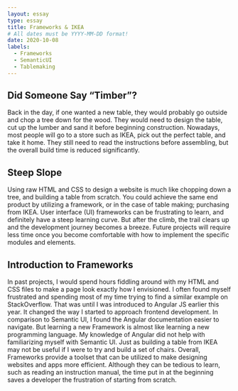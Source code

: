 ```yaml
---
layout: essay
type: essay
title: Frameworks & IKEA
# All dates must be YYYY-MM-DD format!
date: 2020-10-08
labels:
  - Frameworks
  - SemanticUI
  - Tablemaking
---
```


## Did Someone Say “Timber”?

Back in the day, if one wanted a new table, they would probably go outside and chop a tree down for the wood. They would need to design the table, cut up the lumber and sand it before beginning construction. Nowadays, most people will go to a store such as IKEA, pick out the perfect table, and take it home. They still need to read the instructions before assembling, but the overall build time is reduced significantly.


## Steep Slope

Using raw HTML and CSS to design a website is much like chopping down a tree, and building a table from scratch. You could achieve the same end product by utilizing a framework, or in the case of table making; purchasing from IKEA. User interface (UI) frameworks can be frustrating to learn, and definitely have a steep learning curve. But after the climb, the trail clears up and the development journey becomes a breeze. Future projects will require less time once you become comfortable with how to implement the specific modules and elements.


## Introduction to Frameworks

In past projects, I would spend hours fiddling around with my HTML and CSS files to make a page look exactly how I envisioned. I often found myself frustrated and spending most of my time trying to find a similar example on StackOverflow. That was until I was introduced to Angular JS earlier this year. It changed the way I started to approach frontend development. In comparison to Semantic UI, I found the Angular documentation easier to navigate. But learning a new Framework is almost like learning a new programming language. My knowledge of Angular did not help with familiarizing myself with Semantic UI. Just as building a table from IKEA may not be useful if I were to try and build a set of chairs. Overall, Frameworks provide a toolset that can be utilized to make designing websites and apps more efficient. Although they can be tedious to learn, such as reading an instruction manual, the time put in at the beginning saves a developer the frustration of starting from scratch.

